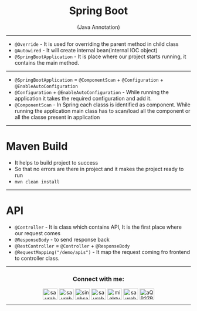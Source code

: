 <h1 align="center" > Spring Boot </h1>
<p align="center" > (Java Annotation) </p>


***

+ `@Override` - It is used for overriding the parent method in child class
+ `@Autowired` - It will create internal bean(internal IOC object)
+ `@SpringBootApplication` - It is place where our project starts running, it contains the main method.

***

+ `@SpringBootApplication` = `@ComponentScan` + `@Configuration` + `@EnableAutoConfiguration`
+ `@Configuration` + `@EnableAutoConfiguration` - While running the application it takes the required configuration and add it.
+ `@ComponentScan` - In Spring each classs is identified as component. While running the application main class has to scan/load all the component or all the classe present in application

***

# Maven Build

+ It helps to build project to success
+ So that no errors are there in project and it makes the project ready to run
+ `mvn clean install`


***

# API 

+ `@Controller` - It is class which contains API, It is the first place where our request comes
+ `@ResponseBody` - to send response back
+ `@RestController` = `@Controller` + `@ResponseBody`
+ `@RequestMapping("/demo/apis")` - It map the request coming fro frontend to controller class.

















***

<h3 align="center">Connect with me:</h3>
<p align="center">
<a href="https://twitter.com/saurabhbahadur" target="blank"><img align="center" src="https://raw.githubusercontent.com/rahuldkjain/github-profile-readme-generator/master/src/images/icons/Social/twitter.svg" alt="saurabhbahadur" height="30" width="40" /></a>
<a href="https://linkedin.com/in/saurabhbahadur" target="blank"><img align="center" src="https://raw.githubusercontent.com/rahuldkjain/github-profile-readme-generator/master/src/images/icons/Social/linked-in-alt.svg" alt="saurabhbahadur" height="30" width="40" /></a>
<a href="https://fb.com/singhsaurabhbahadur" target="blank"><img align="center" src="https://raw.githubusercontent.com/rahuldkjain/github-profile-readme-generator/master/src/images/icons/Social/facebook.svg" alt="singhsaurabhbahadur" height="30" width="40" /></a>
<a href="https://instagram.com/saurabhbahadur_" target="blank"><img align="center" src="https://raw.githubusercontent.com/rahuldkjain/github-profile-readme-generator/master/src/images/icons/Social/instagram.svg" alt="saurabhbahadur_" height="30" width="40" /></a>
<a href="https://www.youtube.com/c/mighty saur" target="blank"><img align="center" src="https://raw.githubusercontent.com/rahuldkjain/github-profile-readme-generator/master/src/images/icons/Social/youtube.svg" alt="mighty saur" height="30" width="40" /></a>
<a href="https://www.hackerrank.com/saurabhbahadur" target="blank"><img align="center" src="https://raw.githubusercontent.com/rahuldkjain/github-profile-readme-generator/master/src/images/icons/Social/hackerrank.svg" alt="saurabhbahadur" height="30" width="40" /></a>
<a href="https://discord.gg/aQR27Bg7de" target="blank"><img align="center" src="https://raw.githubusercontent.com/rahuldkjain/github-profile-readme-generator/master/src/images/icons/Social/discord.svg" alt="aQR27Bg7de" height="30" width="40" /></a>
</p>




---

